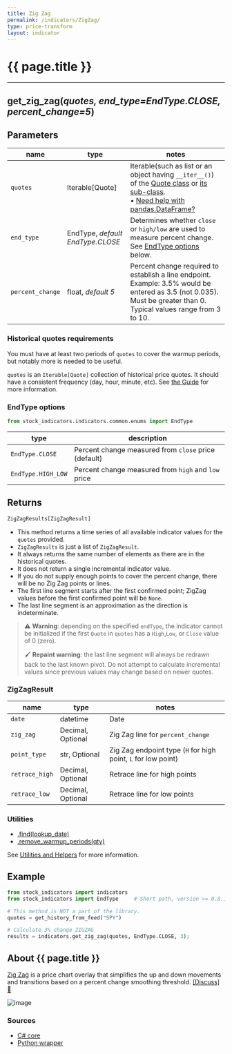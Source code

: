 ```yaml
---
title: Zig Zag
permalink: /indicators/ZigZag/
type: price-transform
layout: indicator
---
```


# {{ page.title }}

<hr>

## **get_zig_zag**(*quotes, end_type=EndType.CLOSE, percent_change=5*)

## Parameters

| name | type | notes
| -- |-- |--
| `quotes` | Iterable[Quote] | Iterable(such as list or an object having `__iter__()`) of the [Quote class]({{site.baseurl}}/guide/#historical-quotes) or [its sub-class]({{site.baseurl}}/guide/#using-custom-quote-classes). <br><span class='qna-dataframe'> • [Need help with pandas.DataFrame?]({{site.baseurl}}/guide/#using-pandasdataframe)</span>
| `end_type` | EndType, *default EndType.CLOSE* | Determines whether `close` or `high/low` are used to measure percent change.  See [EndType options](#endtype-options) below.
| `percent_change` | float,  *default 5* | Percent change required to establish a line endpoint.  Example: 3.5% would be entered as 3.5 (not 0.035).  Must be greater than 0.  Typical values range from 3 to 10.

### Historical quotes requirements

You must have at least two periods of `quotes` to cover the warmup periods, but notably more is needed to be useful.

`quotes` is an `Iterable[Quote]` collection of historical price quotes.  It should have a consistent frequency (day, hour, minute, etc).  See [the Guide]({{site.baseurl}}/guide/#historical-quotes) for more information.

### EndType options

```python
from stock_indicators.indicators.common.enums import EndType
```

| type | description
|-- |--
| `EndType.CLOSE` | Percent change measured from `close` price (default)
| `EndType.HIGH_LOW` | Percent change measured from `high` and `low` price

## Returns

```python
ZigZagResults[ZigZagResult]
```

- This method returns a time series of all available indicator values for the `quotes` provided.
- `ZigZagResults` is just a list of `ZigZagResult`.
- It always returns the same number of elements as there are in the historical quotes.
- It does not return a single incremental indicator value.
- If you do not supply enough points to cover the percent change, there will be no Zig Zag points or lines.
- The first line segment starts after the first confirmed point; ZigZag values before the first confirmed point will be `None`.
- The last line segment is an approximation as the direction is indeterminate.

> :warning: **Warning**: depending on the specified `endType`, the indicator cannot be initialized if the first `Quote` in `quotes` has a `High`,`Low`, or `Close` value of 0 (zero).
>
> :paintbrush: **Repaint warning**: the last line segment will always be redrawn back to the last known pivot.  Do not attempt to calculate incremental values since previous values may change based on newer quotes.

### ZigZagResult

| name | type | notes
| -- |-- |--
| `date` | datetime | Date
| `zig_zag` | Decimal, Optional | Zig Zag line for `percent_change`
| `point_type` | str, Optional | Zig Zag endpoint type (`H` for high point, `L` for low point)
| `retrace_high` | Decimal, Optional | Retrace line for high points
| `retrace_low` | Decimal, Optional | Retrace line for low points

### Utilities

- [.find(lookup_date)]({{site.baseurl}}/utilities#find-indicator-result-by-date)
- [.remove_warmup_periods(qty)]({{site.baseurl}}/utilities#remove-warmup-periods)

See [Utilities and Helpers]({{site.baseurl}}/utilities#utilities-for-indicator-results) for more information.

## Example

```python
from stock_indicators import indicators
from stock_indicators import EndType     # Short path, version >= 0.8.1

# This method is NOT a part of the library.
quotes = get_history_from_feed("SPY")

# Calculate 3% change ZIGZAG
results = indicators.get_zig_zag(quotes, EndType.CLOSE, 3);
```

## About {{ page.title }}

[Zig Zag](https://school.stockcharts.com/doku.php?id=technical_indicators:zigzag) is a price chart overlay that simplifies the up and down movements and transitions based on a percent change smoothing threshold.
[[Discuss] :speech_balloon:]({{site.dotnet.repo}}/discussions/226 "Community discussion about this indicator")

![image]({{site.dotnet.charts}}/ZigZag.png)

### Sources

- [C# core]({{site.dotnet.src}}/s-z/ZigZag/ZigZag.Series.cs)
- [Python wrapper]({{site.sourceurl}}/zig_zag.py)

